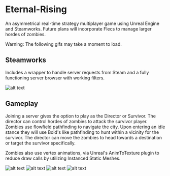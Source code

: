 # Eternal-Rising
An asymmetrical real-time strategy multiplayer game using Unreal Engine and Steamworks. Future plans will incorporate Flecs to manage larger hordes of zombies.

Warning: The following gifs may take a moment to load.

## Steamworks 
Includes a wrapper to handle server requests from Steam and a fully functioning server browser with working filters.

![alt text](Screenshots/1.gif)


## Gameplay
Joining a server gives the option to play as the Director or Survivor. The director can control hordes of zombies to attack the survivor player.
Zombies use flowfield pathfinding to navigate the city. Upon entering an idle stance they will use Boid's like pathfinding to hunt within a vicinity for the survivor. 
The director can move the zombies to head towards a destination or target the survivor specifically. 

Zombies also use vertex animations, via Unreal's AnimToTexture plugin to reduce draw calls by utilizing Instanced Static Meshes.

![alt text](Screenshots/2.gif)
![alt text](Screenshots/3.gif)
![alt text](Screenshots/4.gif)
![alt text](Screenshots/5.gif)
